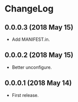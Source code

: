 # ChangeLog

## 0.0.0.3 (2018 May 15)
- Add MANIFEST.in.

## 0.0.0.2 (2018 May 15)
- Better unconfigure.

## 0.0.0.1 (2018 May 14)
- First release.
